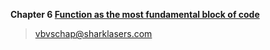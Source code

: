 **Chapter 6 [Function as the most fundamental block of code](https://livebook.manning.com/book/get-programming-with-scala/chapter-6/v-4/)**

> vbvschap@sharklasers.com


